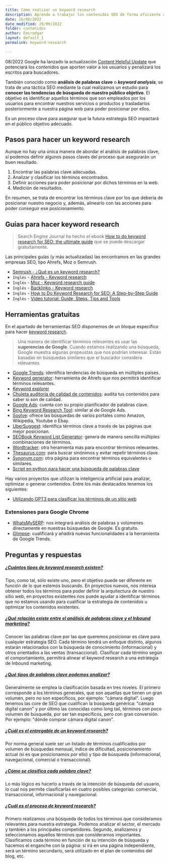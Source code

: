 ```yaml
---
title: Cómo realizar un keyword research
description: Aprende a trabajar los contenidos SEO de forma eficiente a través de los análisis de palabras clave
date: 16/08/2022
date_modified: 29/09/2022
folder: contenidos
author: Emirodgar
layout: default_1
permalink: keyword-research
  
---
```



<div class="alert alert-warning"><span class="badge badge-danger text-uppercase mr-2">08/2022</span>  Google ha lanzado la actualización <a href="https://chuletaseo.com/algoritmos-google">Content Helpful Update</a> que potenciará los contenidos que aporten valor a los usuarios y penalizará los escritos para buscadores.</div>



También conocido como **análisis de palabras clave** o ***keyword analysis***, se trata de una táctica SEO mediante la cual realizamos un estudio para **conocer las tendencias de búsqueda de nuestro público objetivo**. El objetivo es identificar aquellos términos que son empleados por los usuarios para encontrar nuestros servicios o productos y trasladarlos posteriormente a nuestra página web para poder posicionar por ellos.

Es un proceso clave para asegurar que la futura estrategia SEO impactará en el público objetivo adecuado.

## Pasos para hacer un keyword research

Aunque no hay una única manera de abordar el análisis de palabras clave, sí podemos definir algunos pasos claves del proceso que asegurarán un buen resultado.

1. Encontrar las palabras clave adecuadas.
2. Analizar y clasificar los términos encontrados.
3. Definir acciones para poder posicionar por dichos términos en la web.
4. Medición de resultados.

En resumen, se trata de encontrar los términos clave por los que debería de posicionar nuestro negocio y, además, alinearlo con las acciones para poder conseguir ese posicionamiento.

<section  id="cs_recursos"></section>


## Guías para hacer keyword research

> Search Engine Journal ha hecho el ebook [How to do keyword research for SEO: the ultimate guide](https://www.searchenginejournal.com/keyword-research/) que se puede descargar gratuitamente.

Las principales guías (y más actualizadas) las encontramos en las grandes empresas SEO, tipo Ahrefs, Moz o Semrush.

- [Semrush - ¿Qué es un keyword research?](https://es.semrush.com/blog/que-es-un-keyword-research/)
- `Inglés` - [Ahrefs - Keyword research](https://ahrefs.com/blog/keyword-research/) 
- `Inglés` - [Moz - Keyword research guide](https://moz.com/keyword-research-guide)
- `Inglés` - [Backlinko - Keyword research](https://backlinko.com/keyword-research)
- `Inglés` - [How to Do Keyword Research for SEO: A Step-by-Step Guide](https://www.searchenginejournal.com/keyword-research-seo-beginners-guide/379386/)
- `Inglés` - [Video tutorial: Guide, Steps, Tips and Tools](https://www.youtube.com/watch?v=ek0yCkmfVuM)





<section  id="cs_herramientas"></section>


## Herramientas gratuitas


En el apartado de herramientas SEO disponemos de un bloque específico para hacer [keyword research](https://chuletaseo.com/herramientas-seo#keyword-research--contenidos). 

> Una manera de identificar términos relevantes es usar las **sugerencias de Google**. Cuando estamos realizando una búsqueda, Google muestra algunas propeustas que nos podrían interesar. Están basadas en búsquedas similares que el buscador considera relevantes.

- [Google Trends](https://trends.google.com/trends/?geo=US): identifica tendencias de búsqueda en múltiples países.
- [Keyword generator](https://ahrefs.com/keyword-generator): herramienta de Ahrefs que nos permitirá identificar términos relevantes.
- [Keyword explorer](https://moz.com/explorer) 
- [Chuleta auditoría de calidad de contenidos](https://docs.google.com/spreadsheets/d/12-F9Z4NzDADOFRQtOiN-CtjY2aaqj-R5CcrJNCuTha4/edit#gid=0): audita tus contenidos para saber si son de calidad.
-  [Google Ads](https://ads.google.com/intl/es_ES/home/?pli=1): cuenta con su propio planificador de palabras clave.
-   [Bing Keyword Research Tool](http://www.bing.com/toolbox/keywords): similar al de Google Ads.
-   [Soolve](http://www.soovle.com/): ofrece las búsquedas de varios portales como Amazon, Wikipedia, Youtube o Ebay.
-   [UberSuggest](https://ubersuggest.io/): identifica términos clave a través de las páginas que mejor posicionan.
-   [SEOBook Keyword List Generator](http://tools.seobook.com/keyword-list/generator.php): genera de manera sencilla múltiples combinaciones de términos.
-   [Wordtracker](https://www.wordtracker.com/): otra heramienta más para encontrar términos relevantes.
-   [Thesaurus.com](http://www.thesaurus.com/): para buscar sinónimos y evitar repetir términos clave.
-   [Synonym.com](http://www.synonym.com/): otra página para encontrar términos equivalentes o similares.
- [Script en python para hacer una búsqueda de palabras clave](https://twitter.com/alton_lex/status/1631042188116365312?s=46&t=GhkMpnPAzrymKSlKpYKwRQ)

Hay varios proyectos que utilizan la inteligencia artificial para analizar, optimizar o generar contenidos. Entre los más destacados tenemos los siguientes:

- [Utilizando GPT3 para clasificar los términos de un sitio web](https://www.seotraininglondon.org/how-to-use-gpt3-to-classify-keywords/)

### Extensiones para Google Chrome

- [WhatsMySERP](https://whatsmyserp.com/extension): nos integrará análisis de palabras y volúmenes directamente en nuestras búsquedas de Google. Es gratuito.
- [Glimpse](https://chrome.google.com/webstore/detail/google-trends-supercharge/ocmojhiloccgbpjnkeiooioedaklapap?hl=es): cualificará y añadirá nuevas funcionalidades a la herramienta de Google Trends.



<section  id="cs_pr"></section>


## Preguntas y respuestas

<div class="row">
          <div class="col-lg-12">
            <div class="accordion accordion-alterate arrow-right" id="popularTopics">
              <div class="card">
                <div class="card-header" id="heading1">
                  <h5 class="mb-0"> <a href="#" class="collapsed" data-toggle="collapse" data-target="#collapse1" aria-expanded="false" aria-controls="collapse1">¿Cuántos tipos de keyword research existen?</a> </h5>
                </div>
                <div id="collapse1" class="collapse" aria-labelledby="heading1" data-parent="#popularTopics">
                  <div class="card-body">Tipo, como tal, sólo existe uno, pero el objetivo puede ser diferente en función de lo que estemos buscando. En proyectos nuevos, nos interesa obtener todos los términos para poder definir la arquitectura de nuestro sitio web, en proyectos existentes nos puede ayudar a identificar términos que no estamos usando para cualificar la estrategia de contenidos u optimizar los contenidos existentes. </div>
                </div>
              </div>
              <div class="card">
                <div class="card-header" id="heading2">
                  <h5 class="mb-0"> <a href="#" class="collapsed" data-toggle="collapse" data-target="#collapse2" aria-expanded="false" aria-controls="collapse2">¿Qué relación existe entre el análisis de palabras clave y el Inbound marketing?</a> </h5>
                </div>
                <div id="collapse2" class="collapse" aria-labelledby="heading2" data-parent="#popularTopics">
                  <div class="card-body"> Conocer las palabras clave por las que queremos posicionar es clave para cualquier estrategia SEO. Cada término tendrá un enfoque distinto, algunos estarán relacionados con la búsqueda de conocimiento (informacional) y otros orientados a las ventas (transaccional). Clasificar cada término según el comportamiento, permitirá alinear el keyword research a una estrategia de Inbound marketing. </div>
                </div>
              </div>
              <div class="card">
                <div class="card-header" id="heading3">
                  <h5 class="mb-0"> <a href="#" class="collapsed" data-toggle="collapse" data-target="#collapse3" aria-expanded="false" aria-controls="collapse3">¿Qué tipos de palabras clave podemos analizar?</a> </h5>
                </div>
                <div id="collapse3" class="collapse" aria-labelledby="heading3" data-parent="#popularTopics">
                  <div class="card-body"> Generalmente se emplea la clasificación basada en tres niveles. El primero corresponde a los términos generales, que son aquellas que tienen un gran volumen, pero no son específicos, por ejemplo: "cámara digital". Luego tenemos las core de SEO que cualifican la búsqueda genérica: "cámara digital canon" y por último las conocidas como long tail, términos  con poco volumen de búsqueda, por ser tan específicos, pero con gran conversión. Por ejemplo: "dónde comprar cámara digital canon".</div>
                </div>
              </div>
              <div class="card">
                <div class="card-header" id="heading4">
                  <h5 class="mb-0"> <a href="#" class="collapsed" data-toggle="collapse" data-target="#collapse4" aria-expanded="false" aria-controls="collapse4">¿Cuál es el entregable de un keyword research?</a> </h5>
                </div>
                <div id="collapse4" class="collapse" aria-labelledby="heading4" data-parent="#popularTopics">
                  <div class="card-body"> Por norma general suele ser un listado de términos cualificados por volumen de búsquedas mensual, índice de dificultad, posicionamiento actual (si es que posicionamos por ello) y tipo de búsqueda (informacional, navegacional, comercial o transaccional).</div>
                </div>
              </div>
              <div class="card">
                <div class="card-header" id="heading5">
                  <h5 class="mb-0"> <a href="#" class="collapsed" data-toggle="collapse" data-target="#collapse5" aria-expanded="false" aria-controls="collapse5">¿Cómo se clasifica cada palabra clave?</a> </h5>
                </div>
                <div id="collapse5" class="collapse" aria-labelledby="heading5" data-parent="#popularTopics">
                  <div class="card-body"> Lo más lógico es hacerlo a través de la intención de búsqueda del usuario, lo cual nos permite clasificarlas en cuatro posibles categorías: comercial, transaccional, informacional y navegacional. </div>
                </div>
              </div>
              <div class="card">
                <div class="card-header" id="heading6">
                  <h5 class="mb-0"> <a href="#" class="collapsed" data-toggle="collapse" data-target="#collapse6" aria-expanded="false" aria-controls="collapse6">¿Cuál es el proceso de keyword research?</a> </h5>
                </div>
                <div id="collapse6" class="collapse" aria-labelledby="heading6" data-parent="#popularTopics">
                  <div class="card-body"> Primero realizamos una búsqueda de todos los términos que consideramos relevantes para nuestra estrategia. Podemos analizar el sector, el mercado y también a los principales competidores. Segundo, analizamos y seleccionamos aquellos términos que consideramos importantes. Clasificamos cada término en función de su intención de búsqueda y hacemos el enganche con la página: si irá en una página independiente, será un término secundario, será utilizado en el plan de contenidos del blog, etc. </div>
                </div>
              </div>
            </div>
          </div>
        </div>


